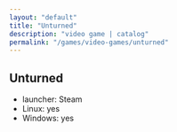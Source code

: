```yaml
---
layout: "default"
title: "Unturned"
description: "video game | catalog"
permalink: "/games/video-games/unturned"
---
```


## Unturned

- launcher: Steam
- Linux: yes
- Windows: yes
